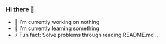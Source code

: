 ### Hi there 👋
- 🔭 I’m currently working on nothing
- 🌱 I’m currently learning something
- ⚡ Fun fact: Solve problems through reading README.md ...

<!--
**so02iti01/so02iti01** is a ✨ _special_ ✨ repository because its `README.md` (this file) appears on your GitHub profile.

Here are some ideas to get you started:

- 🔭 I’m currently working on ...
- 🌱 I’m currently learning ...
- 👯 I’m looking to collaborate on ...
- 🤔 I’m looking for help with ...
- 💬 Ask me about ...
- 📫 How to reach me: ...
- 😄 Pronouns: ...
- ⚡ Fun fact: ...
-->
